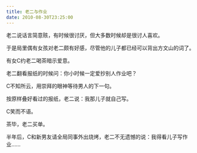 ```yaml
---
title: 老二与作业
date: 2010-08-30T23:25:00
---
```



老二说话言简意赅，有时候很讨厌，但大多数时候却是很讨人喜欢。

<!--more-->

于是局里偶有女孩对老二颇有好感，尽管他的儿子都已经可以背出方文山的词了。

有女C约老二喝茶暗示爱意。

老二翻看报纸的时候问：你小时候一定爱抄别人作业吧？

C不知所云，用崇拜的眼神等待男人的下一句。

按原样叠好看过的报纸，老二说：我那儿子就自己写。

C笑而不语。

茶毕，老二买单。

半年后，C和新男友请全局同事外出烧烤，老二不无遗憾的说：我得看儿子写作业……


